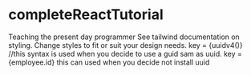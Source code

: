 # completeReactTutorial
Teaching the present day programmer
See tailwind documentation on styling. Change styles to fit or suit your design needs.
key = {uuidv4()} //this syntax is used when you decide to use a guid sam as uuid.
key = {employee.id} this can used when you decide not install uuid
